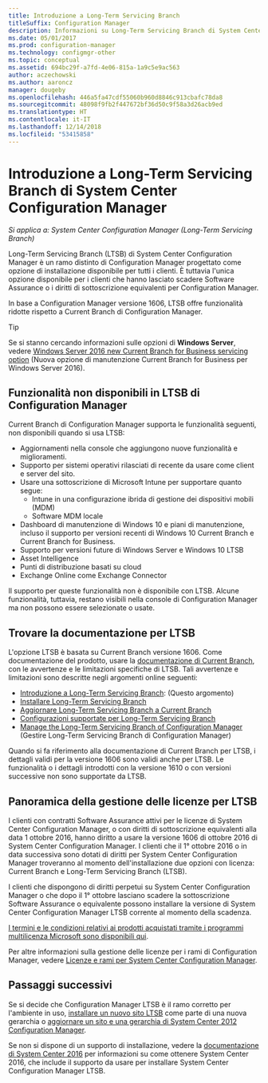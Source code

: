 ```yaml
---
title: Introduzione a Long-Term Servicing Branch
titleSuffix: Configuration Manager
description: Informazioni su Long-Term Servicing Branch di System Center Configuration Manager.
ms.date: 05/01/2017
ms.prod: configuration-manager
ms.technology: configmgr-other
ms.topic: conceptual
ms.assetid: 694bc29f-a7fd-4e06-815a-1a9c5e9ac563
author: aczechowski
ms.author: aaroncz
manager: dougeby
ms.openlocfilehash: 446a5fa47cdf55060b960d8846c913cbafc78da8
ms.sourcegitcommit: 48098f9fb2f447672bf36d50c9f58a3d26acb9ed
ms.translationtype: HT
ms.contentlocale: it-IT
ms.lasthandoff: 12/14/2018
ms.locfileid: "53415858"
---
```

# <a name="introduction-to-the-long-term-servicing-branch-of-system-center-configuration-manager"></a>Introduzione a Long-Term Servicing Branch di System Center Configuration Manager

*Si applica a: System Center Configuration Manager (Long-Term Servicing Branch)*

Long-Term Servicing Branch (LTSB) di System Center Configuration Manager è un ramo distinto di Configuration Manager progettato come opzione di installazione disponibile per tutti i clienti. È tuttavia l'unica opzione disponibile per i clienti che hanno lasciato scadere Software Assurance o i diritti di sottoscrizione equivalenti per Configuration Manager.


In base a Configuration Manager versione 1606, LTSB offre funzionalità ridotte rispetto a Current Branch di Configuration Manager.

 > [!TIP]   
 > Se si stanno cercando informazioni sulle opzioni di **Windows Server**, vedere [Windows Server 2016 new Current Branch for Business servicing option]( https://blogs.technet.microsoft.com/windowsserver/2016/07/12/windows-server-2016-new-current-branch-for-business-servicing-option/) (Nuova opzione di manutenzione Current Branch for Business per Windows Server 2016).

## <a name="features-that-are-not-available-in-the-ltsb-of-configuration-manager"></a>Funzionalità non disponibili in LTSB di Configuration Manager
Current Branch di Configuration Manager supporta le funzionalità seguenti, non disponibili quando si usa LTSB:

-   Aggiornamenti nella console che aggiungono nuove funzionalità e miglioramenti.
-   Supporto per sistemi operativi rilasciati di recente da usare come client e server del sito.
-   Usare una sottoscrizione di Microsoft Intune per supportare quanto segue:
    -   Intune in una configurazione ibrida di gestione dei dispositivi mobili (MDM)
    -   Software MDM locale
-   Dashboard di manutenzione di Windows 10 e piani di manutenzione, incluso il supporto per versioni recenti di Windows 10 Current Branch e Current Branch for Business.  
-   Supporto per versioni future di Windows Server e Windows 10 LTSB
-   Asset Intelligence
-   Punti di distribuzione basati su cloud
-   Exchange Online come Exchange Connector    

Il supporto per queste funzionalità non è disponibile con LTSB. Alcune funzionalità, tuttavia, restano visibili nella console di Configuration Manager ma non possono essere selezionate o usate.


## <a name="find-documentation-for-the-ltsb"></a>Trovare la documentazione per LTSB
L'opzione LTSB è basata su Current Branch versione 1606. Come documentazione del prodotto, usare la [documentazione di Current Branch](https://docs.microsoft.com/sccm/), con le avvertenze e le limitazioni specifiche di LTSB. Tali avvertenze e limitazioni sono descritte negli argomenti online seguenti:

- [Introduzione a Long-Term Servicing Branch](introduction-to-the-ltsb.md): (Questo argomento)
- [Installare Long-Term Servicing Branch](install-the-ltsb.md)
- [Aggiornare Long-Term Servicing Branch a Current Branch](convert-to-current-branch.md)
- [Configurazioni supportate per Long-Term Servicing Branch](supported-configurations-for-ltsb.md)
- [Manage the Long-Term Servicing Branch of Configuration Manager](manage-the-ltsb.md) (Gestire Long-Term Servicing Branch di Configuration Manager)

Quando si fa riferimento alla documentazione di Current Branch per LTSB, i dettagli validi per la versione 1606 sono validi anche per LTSB. Le funzionalità o i dettagli introdotti con la versione 1610 o con versioni successive non sono supportate da LTSB.


## <a name="licensing-overview-for-the-ltsb"></a>Panoramica della gestione delle licenze per LTSB   
I clienti con contratti Software Assurance attivi per le licenze di System Center Configuration Manager, o con diritti di sottoscrizione equivalenti alla data 1 ottobre 2016, hanno diritto a usare la versione 1606 di ottobre 2016 di System Center Configuration Manager. I clienti che il 1° ottobre 2016 o in data successiva sono dotati di diritti per System Center Configuration Manager troveranno al momento dell'installazione due opzioni con licenza: Current Branch e Long-Term Servicing Branch (LTSB).

I clienti che dispongono di diritti perpetui su System Center Configuration Manager o che dopo il 1° ottobre lasciano scadere la sottoscrizione Software Assurance o equivalente possono installare la versione di System Center Configuration Manager LTSB corrente al momento della scadenza.

[I termini e le condizioni relativi ai prodotti acquistati tramite i programmi multilicenza Microsoft sono disponibili qui](http://go.microsoft.com/fwlink/?LinkId=800052).

Per altre informazioni sulla gestione delle licenze per i rami di Configuration Manager, vedere [Licenze e rami per System Center Configuration Manager](learn-more-editions.md).

## <a name="next-steps"></a>Passaggi successivi

Se si decide che Configuration Manager LTSB è il ramo corretto per l'ambiente in uso, [installare un nuovo sito LTSB](/sccm/core/understand/install-the-ltsb#install-a-new-site) come parte di una nuova gerarchia o [aggiornare un sito e una gerarchia di System Center 2012 Configuration Manager](/sccm/core/understand/install-the-ltsb#upgrade-from-system-center-2012-configuration-manager).

Se non si dispone di un supporto di installazione, vedere la [documentazione di System Center 2016](https://technet.microsoft.com/system-center-docs/system-center) per informazioni su come ottenere System Center 2016, che include il supporto da usare per installare System Center Configuration Manager LTSB.  
